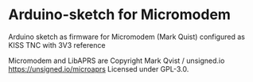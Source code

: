 # Arduino-sketch for Micromodem
Arduino sketch as firmware for Micromodem (Mark Quist) configured as KISS TNC with 3V3 reference

Micromodem and LibAPRS are 
Copyright Mark Qvist / unsigned.io
https://unsigned.io/microaprs
Licensed under GPL-3.0.
